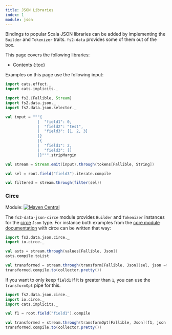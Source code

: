 ```yaml
---
title: JSON Libraries
index: 1
module: json
---
```


Bindings to popular Scala JSON libraries can be added by implementing the `Builder` and `Tokenizer` traits. `fs2-data` provides some of them out of the box.

This page covers the following libraries:
* Contents
{:toc}

Examples on this page use the following input:

```scala mdoc
import cats.effect._
import cats.implicits._

import fs2.{Fallible, Stream}
import fs2.data.json._
import fs2.data.json.selector._

val input = """{
              |  "field1": 0,
              |  "field2": "test",
              |  "field3": [1, 2, 3]
              |}
              |{
              |  "field1": 2,
              |  "field3": []
              |}""".stripMargin

val stream = Stream.emit(input).through(tokens[Fallible, String])

val sel = root.field("field3").iterate.compile

val filtered = stream.through(filter(sel))
```

### Circe

Module: [![Maven Central](https://img.shields.io/maven-central/v/org.gnieh/fs2-data-json-circe_2.13.svg)](https://mvnrepository.com/artifact/org.gnieh/fs2-data-json-circe_2.13)

The `fs2-data-json-circe` module provides `Builder` and `Tokenizer` instances for the [circe][circe] `Json` type.
For instance both examples from the [core module documentation][json-doc] with circe can be written that way:

```scala mdoc:nest
import fs2.data.json.circe._
import io.circe._

val asts = stream.through(values[Fallible, Json])
asts.compile.toList

val transformed = stream.through(transform[Fallible, Json](sel, json => Json.obj("test" -> json)))
transformed.compile.to(collector.pretty())
```

If you want to only keep `field1` if it is greater than `1`, you can use the `transformOpt` pipe for this.

```scala mdoc:nest
import fs2.data.json.circe._
import io.circe._
import cats.implicits._

val f1 = root.field("field1").compile

val transformed = stream.through(transformOpt[Fallible, Json](f1, json => json.as[Int].toOption.filter(_ > 1).as(json)))
transformed.compile.to(collector.pretty())
```

[json-doc]: /documentation/json/
[circe]: https://circe.github.io/circe/
